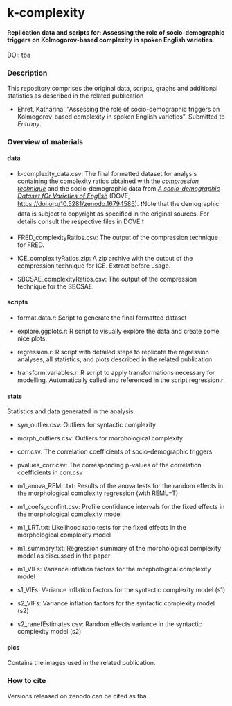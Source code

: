 # k-complexity


#### Replication data and scripts for: Assessing the role of socio-demographic triggers on Kolmogorov-based complexity in spoken English varieties

DOI: tba

### Description

This repository comprises the original data, scripts, graphs and additional statistics as described in the related publication

* Ehret, Katharina. "Assessing the role of socio-demographic triggers on Kolmogorov-based complexity in spoken English varieties". Submitted to *Entropy*.


### Overview of materials


#### data

* k-complexity_data.csv: The final formatted dataset for analysis containing the complexity ratios obtained with the  [*compression technique*](https://github.com/katehret/measuring-language-complexity) and the socio-demographic data from [*A socio-demographic Dataset fOr Varieties of English*](LINK) (DOVE, https://doi.org/10.5281/zenodo.16794586). ❗Note that the demographic data is subject to copyright as specified in the original sources. For details consult the respective files in DOVE.❗

* FRED_complexityRatios.csv: The output of the compression technique for FRED.

* ICE_complexityRatios.zip: A zip archive with the output of the compression technique for ICE. Extract before usage.

* SBCSAE_complexityRatios.csv: The output of the compression technique for the SBCSAE.



#### scripts

* format.data.r: Script to generate the final formatted dataset

* explore.ggplots.r: R script to visually explore the data and create some nice plots.

* regression.r: R script with detailed steps to replicate the regression analyses, all statistics, and plots described in the related publication.

* transform.variables.r: R script to apply transformations necessary for modelling. Automatically called and referenced in the script regression.r
  
#### stats

Statistics and data generated in the analysis.

* syn_outlier.csv: Outliers for syntactic complexity

* morph_outliers.csv: Outliers for morphological complexity

* corr.csv: The correlation coefficients of socio-demographic triggers

* pvalues_corr.csv: The corresponding p-values of the correlation coefficients in corr.csv

* m1_anova_REML.txt: Results of the anova tests for the random effects in the morphological complexity regression (with REML=T)

* m1_coefs_confint.csv: Profile confidence intervals for the fixed effects in the morphological complexity model

* m1_LRT.txt: Likelihood ratio tests for the fixed effects in the morphological complexity model

* m1_summary.txt: Regression summary of the morphological complexity model as discussed in the paper

* m1_VIFs: Variance inflation factors for the morphological complexity model

* s1_VIFs: Variance inflation factors for the syntactic complexity model (s1)

* s2_VIFs: Variance inflation factors for the syntactic complexity model (s2)

* s2_ranefEstimates.csv: Random effects variance in the syntactic complexity model (s2)


#### pics

Contains the images used in the related publication.

 

### How to cite

Versions released on zenodo can be cited as tba

